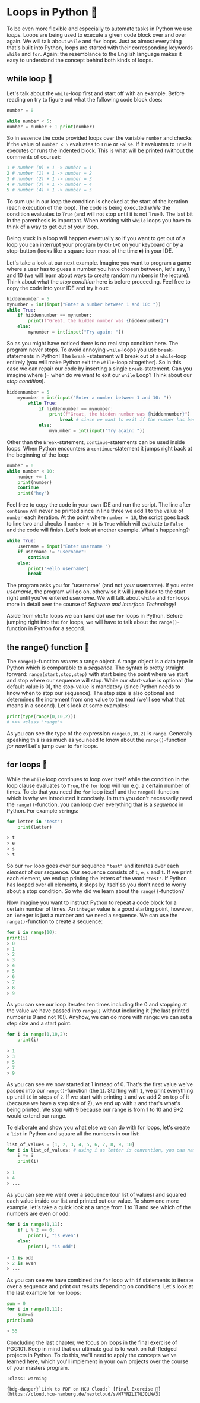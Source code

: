 # Loops in Python 🔄

To be even more flexible and especially to automate tasks in Python we use *loops*. Loops are being used to execute a given code block over and over again. We will talk about `while` and `for` loops. Just as almost everything that's built into Python, loops are started with their corresponding keywords `while` and `for`. Again: the resemblance to the English language makes it easy to understand the concept behind both kinds of loops. 

## while loop 🔁

Let's talk about the `while`-loop first and start off with an example. Before reading on try to figure out what the following code block does:

```python
number = 0

while number < 5:
number = number + 1	print(number)
```

So in essence the code provided loops over the variable `number` and checks if the value of `number < 5` evaluates to `True` or `False`. If it evaluates to `True` it executes or runs the indented block. This is what will be printed (without the comments of course):

```python
1 # number (0) + 1 -> number = 1
2 # number (1) + 1 -> number = 2
3 # number (2) + 1 -> number = 3
4 # number (3) + 1 -> number = 4
5 # number (4) + 1 -> number = 5
```

To sum up: in our loop the condition is checked at the start of the iteration (each execution of the loop). The code is being executed *while* the condition evaluates to `True` (and will not stop until it is not `True`!). The last bit in the parenthesis is important. When working with `while` loops you have to think of a way to get out of your loop.

Being stuck in a loop will happen eventually so if you want to get out of a loop you can interrupt your program by `Ctrl+C` on your keyboard or by a stop-button (looks like a square icon most of the time ⏹) in your IDE.

Let's take a look at our next example. Imagine you want to program a game where a user has to guess a number you have chosen between, let's say, 1 and 10 (we will learn about ways to create random numbers in the lecture). Think about what the *stop condition* here is before proceeding. Feel free to copy the code into your IDE and try it out:

```python
hiddennumber = 5
mynumber = int(input("Enter a number between 1 and 10: "))
while True:    
    if hiddennumber == mynumber:
        print(f"Great, the hidden number was {hiddennumber}")
    else:
        mynumber = int(input("Try again: "))
```

So as you might have noticed there is no real stop condition here. The program never stops. To avoid annoying `while`-loops you use `break`-statements in Python! The `break` -statement will break out of a `while`-loop entirely (you will make Python exit the `while`-loop altogether). So in this case we can repair our code by inserting a single `break`-statement. Can you imagine where (= when do we want to exit our `while` Loop? Think about our *stop condition*).

```python
hiddennumber = 5
    mynumber = int(input("Enter a number between 1 and 10: "))
        while True:
            if hiddennumber == mynumber:
                print(f"Great, the hidden number was {hiddennumber}")
                    break # since we want to exit if the number has been guessed!
            else:
                mynumber = int(input("Try again: "))
```



Other than the `break`-statement, `continue`-statements can be used inside loops. When Python encounters a `continue`-statement it jumps right back at the beginning of the loop:

```python
number = 0
while number < 10:
    number += 1
    print(number)
    continue
    print("hey")
```

Feel free to copy the code in your own IDE and run the script. The line after `continue` will never be printed since in line three we add 1 to the value of `number` each iteration. At the point where `number = 10`, the script goes back to line two and checks if `number < 10` is `True` which will evaluate to `False` and the code will finish. Let's look at another example. What's happening?:

```python
while True:
    username = input("Enter username ")
    if username != "username":
        continue
    else:
        print("Hello username")
        break
```

The program asks you for "username" (and not *your* username). If you enter *username*, the program will go on, otherwise it will jump back to the start right until you've entered *username*. We will talk about `while` and `for` loops more in detail over the course of *Software and Interface Technology*!

Aside from `while` loops we can (and do) use `for` loops in Python. Before jumping right into the `for` loops, we will have to talk about the `range()`-function in Python for a second.

## the range() function 🔢

The `range()`-function *returns* a range object. A range object is a data type in Python which is comparable to a *sequence*. The syntax is pretty straight forward: `range(start,stop,step)` with start being the point where we start and stop where our sequence will stop. While our start-value is optional (the default value is 0), the stop-value is mandatory (since Python needs to know when to stop our sequence). The step size is also optional and determines the increment from one value to the next (we'll see what that means in a second). Let's look at some examples:

```python
print(type(range(0,10,2)))
# >>> <class 'range'>
```

As you can see the type of the expression `range(0,10,2)` is `range`. Generally speaking this is as much as you need to know about the `range()`-function *for now*! Let's jump over to `for` loops.

## for loops 🔂

While the `while` loop continues to loop over itself while the condition in the loop clause evaluates to `True`, the `for` loop will run e.g. a certain number of times. To do that you need the `for` loop itself and the `range()`-function which is why we introduced it concisely. In truth you don't necessarily need the `range()`-function, you can loop over everything that is a *sequence* in Python. For example `str`ings:

```python
for letter in "test":
    print(letter)

> t
> e
> s
> t
```

So our `for` loop goes over our sequence ``"test"`` and iterates over each *element* of our sequence. Our sequence consists of `t`, `e`, `s` and `t`. If we print each element, we end up printing the letters of the word `"test"`. If Python has looped over all elements, it stops by itself so you don't need to worry about a stop condition. So why did we learn about the `range()`-function?

Now imagine you want to instruct Python to repeat a code block for a certain number of times. An `int`eger value is a good starting point, however, an `int`eger is just a number and we need a sequence. We can use the `range()`-function to create a sequence:

```python
for i in range(10):    
print(i)    
> 0
> 1
> 2
> 3
> 4
> 5
> 6
> 7
> 8
> 9
```

As you can see our loop iterates ten times including the 0 and stopping at the value we have passed into `range()` without including it (the last printed number is 9 and not 10!). Anyhow, we can do more with range: we can set a step size and a start point:

```python
for i in range(1,10,2):
    print(i)
    
> 1
> 3
> 5
> 7
> 9
```

As you can see we now started at 1 instead of 0. That's the first value we've passed into our `range()`-function (the `1`). Starting with `1`, we print everything up until `10` in steps of `2`. If we start with printing `1` and we add 2 on top of it (because we have a step size of 2), we end up with `3` and that's what's being printed. We stop with 9 because our range is from 1 to 10 and 9+2 would extend our range.

To elaborate and show you what else we can do with for loops, let's create a `list` in Python and square all the numbers in our list:

```python
list_of_values = [1, 2, 3, 4, 5, 6, 7, 8, 9, 10]
for i in list_of_values: # using i as letter is convention, you can name it whatever you like
    i *= i
    print(i)
    
> 1
> 4
> ...
```

As you can see we went over a sequence (our list of values) and squared each value inside our list and printed out our value. To show one more example, let's take a quick look at a range from 1 to 11 and see which of the numbers are even or odd:

```python
for i in range(1,11):
    if i % 2 == 0:
        print(i, "is even")
    else:
        print(i, "is odd")
        
> 1 is odd
> 2 is even
> ...
```

As you can see we have combined the `for` loop with `if` statements to iterate over a sequence and print out results depending on conditions. Let's look at the last example for `for` loops:

```python
sum = 0
for i in range(1,11):
    sum+=i
print(sum)

> 55
```

Concluding the last chapter, we focus on loops in the final exercise of PGG101. Keep in mind that our ultimate goal is to work on full-fledged projects in Python. To do this, we'll need to apply the concepts we've learned here, which you'll implement in your own projects over the course of your masters program.


`````{admonition} Final Python Task:
:class: warning

{bdg-danger}`Link to PDF on HCU Cloud:` [Final Exercise 🎉](https://cloud.hcu-hamburg.de/nextcloud/s/M7YNZLZTQJQLWA3)
`````